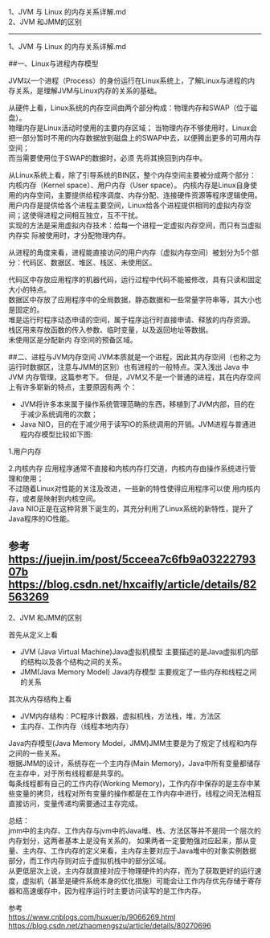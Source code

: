 1、JVM 与 Linux 的内存关系详解.md    
2、JVM 和JMM的区别   

---------------------------------------------------------------------------------------------------------------------
1、JVM 与 Linux 的内存关系详解.md    

##一、Linux与进程内存模型

JVM以一个进程（Process）的身份运行在Linux系统上，了解Linux与进程的内存关系，是理解JVM与Linux内存的关系的基础。   

从硬件上看，Linux系统的内存空间由两个部分构成：物理内存和SWAP（位于磁盘）。  
物理内存是Linux活动时使用的主要内存区域； 
当物理内存不够使用时，Linux会把一部分暂时不用的内存数据放到磁盘上的SWAP中去，以便腾出更多的可用内存空间；   
而当需要使用位于SWAP的数据时，必须 先将其换回到内存中。  


从Linux系统上看，除了引导系统的BIN区，整个内存空间主要被分成两个部分：内核内存（Kernel space）、用户内存（User space）。 
内核内存是Linux自身使用的内存空间，主要提供给程序调度、内存分配、连接硬件资源等程序逻辑使用。   
用户内存是提供给各个进程主要空间，Linux给各个进程提供相同的虚拟内存空间；这使得进程之间相互独立，互不干扰。    
实现的方法是采用虚拟内存技术：给每一个进程一定虚拟内存空间，而只有当虚拟内存实 际被使用时，才分配物理内存。  

从进程的角度来看，进程能直接访问的用户内存（虚拟内存空间）被划分为5个部分：代码区、数据区、堆区、栈区、未使用区。   

代码区中存放应用程序的机器代码，运行过程中代码不能被修改，具有只读和固定大小的特点。      
数据区中存放了应用程序中的全局数据，静态数据和一些常量字符串等，其大小也是固定的。       
堆是运行时程序动态申请的空间，属于程序运行时直接申请、释放的内存资源。     
栈区用来存放函数的传入参数、临时变量，以及返回地址等数据。       
未使用区是分配新内 存空间的预备区域。     


##二、进程与JVM内存空间
JVM本质就是一个进程，因此其内存空间（也称之为运行时数据区，注意与JMM的区别）也有进程的一般特点。深入浅出 Java 中 JVM 内存管理，这篇参考下。
但是，JVM又不是一个普通的进程，其在内存空间上有许多崭新的特点，主要原因有两 个：

- JVM将许多本来属于操作系统管理范畴的东西，移植到了JVM内部，目的在于减少系统调用的次数；
- Java NIO，目的在于减少用于读写IO的系统调用的开销。JVM进程与普通进程内存模型比较如下图:


1.用户内存  

2.内核内存
应用程序通常不直接和内核内存打交道，内核内存由操作系统进行管理和使用；  
不过随着Linux对性能的关注及改进，一些新的特性使得应用程序可以使 用内核内存，或者是映射到内核空间。    
Java NIO正是在这种背景下诞生的，其充分利用了Linux系统的新特性，提升了Java程序的IO性能。



参考      
https://juejin.im/post/5cceea7c6fb9a0322279307b     
https://blog.csdn.net/hxcaifly/article/details/82563269     
---------------------------------------------------------------------------------------------------------------------

2、JVM 和JMM的区别  

首先从定义上看
- JVM (Java Virtual Machine)Java虚拟机模型 主要描述的是Java虚拟机内部的结构以及各个结构之间的关系。
- JMM(Java Memory Model) Java内存模型 主要规定了一些内存和线程之间的关系


其次从内存结构上看
- JVM内存结构：PC程序计数器，虚拟机栈，方法栈，堆，方法区
- 主内存、工作内存（线程本地内存）


Java内存模型(Java Memory Model，JMM)JMM主要是为了规定了线程和内存之间的一些关系。     
根据JMM的设计，系统存在一个主内存(Main Memory)，Java中所有变量都储存在主存中，对于所有线程都是共享的。   
每条线程都有自己的工作内存(Working Memory)，工作内存中保存的是主存中某些变量的拷贝，线程对所有变量的操作都是在工作内存中进行，线程之间无法相互直接访问，变量传递均需要通过主存完成。



总结：     
jmm中的主内存、工作内存与jvm中的Java堆、栈、方法区等并不是同一个层次的内存划分，这两者基本上是没有关系的，
如果两者一定要勉强对应起来，那从变量、主内存、工作内存的定义来看，主内存主要对应于Java堆中的对象实例数据部分，而工作内存则对应于虚拟机栈中的部分区域。   
从更低层次上说，主内存就直接对应于物理硬件的内存，而为了获取更好的运行速度，虚拟机（甚至是硬件系统本身的优化措施）可能会让工作内存优先存储于寄存器和高速缓存中，因为程序运行时主要访问读写的是工作内存。




参考  
https://www.cnblogs.com/huxuer/p/9066269.html   
https://blog.csdn.net/zhaomengszu/article/details/80270696




